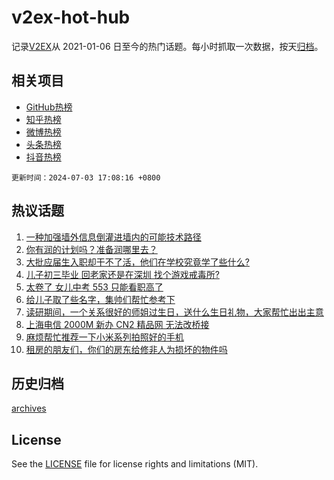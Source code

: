 # v2ex-hot-hub

 记录[V2EX](https://www.v2ex.com/)从 2021-01-06 日至今的热门话题。每小时抓取一次数据，按天[归档](archives)。
 
 ## 相关项目

- [GitHub热榜](https://github.com/lonnyzhang423/github-hot-hub)
- [知乎热榜](https://github.com/lonnyzhang423/zhihu-hot-hub)
- [微博热榜](https://github.com/lonnyzhang423/weibo-hot-hub)
- [头条热榜](https://github.com/lonnyzhang423/toutiao-hot-hub)
- [抖音热榜](https://github.com/lonnyzhang423/douyin-hot-hub)


 `更新时间：2024-07-03 17:08:16 +0800`

## 热议话题

1. [一种加强墙外信息倒灌进墙内的可能技术路径](https://www.v2ex.com/t/1054503)
1. [你有润的计划吗？准备润哪里去？](https://www.v2ex.com/t/1054411)
1. [大批应届生入职却干不了活，他们在学校究竟学了些什么?](https://www.v2ex.com/t/1054421)
1. [儿子初三毕业 回老家还是在深圳 找个游戏戒毒所?](https://www.v2ex.com/t/1054459)
1. [太卷了 女儿中考 553 只能看职高了](https://www.v2ex.com/t/1054341)
1. [给儿子取了些名字，集帅们帮忙参考下](https://www.v2ex.com/t/1054525)
1. [读研期间，一个关系很好的师姐过生日，送什么生日礼物，大家帮忙出出主意](https://www.v2ex.com/t/1054469)
1. [上海电信 2000M 新办 CN2 精品网 无法改桥接](https://www.v2ex.com/t/1054447)
1. [麻烦帮忙推荐一下小米系列拍照好的手机](https://www.v2ex.com/t/1054416)
1. [租房的朋友们，你们的房东给修非人为损坏的物件吗](https://www.v2ex.com/t/1054511)

## 历史归档

[archives](archives)

## License

See the [LICENSE](LICENSE) file for license rights and limitations (MIT).
